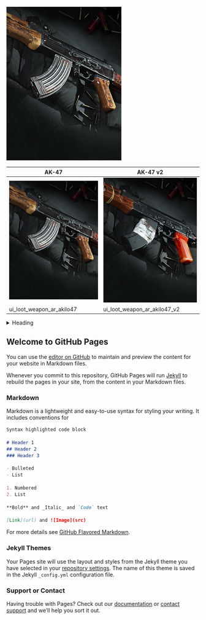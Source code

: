 ![AK 47](/img/ui_loot_weapon_ar_akilo47.png)

AK-47 | AK-47 v2
------------ | -------------
![AK 47](/img/ui_loot_weapon_ar_akilo47.png)| ![AK 47](/img/ui_loot_weapon_ar_akilo47_v2.png)
ui_loot_weapon_ar_akilo47 | ui_loot_weapon_ar_akilo47_v2

<details>
<summary>Heading</summary>

+ markdown list 1
    + nested ![AK 47](/img/ui_loot_weapon_ar_akilo47.png)
    + nested list 2
+ markdown list 2

</details>


## Welcome to GitHub Pages

You can use the [editor on GitHub](https://github.com/ItsNatoriousB/codmw-operator-directory/edit/gh-pages/index.md) to maintain and preview the content for your website in Markdown files.

Whenever you commit to this repository, GitHub Pages will run [Jekyll](https://jekyllrb.com/) to rebuild the pages in your site, from the content in your Markdown files.

### Markdown

Markdown is a lightweight and easy-to-use syntax for styling your writing. It includes conventions for

```markdown
Syntax highlighted code block

# Header 1
## Header 2
### Header 3

- Bulleted
- List

1. Numbered
2. List

**Bold** and _Italic_ and `Code` text

[Link](url) and ![Image](src)
```

For more details see [GitHub Flavored Markdown](https://guides.github.com/features/mastering-markdown/).

### Jekyll Themes

Your Pages site will use the layout and styles from the Jekyll theme you have selected in your [repository settings](https://github.com/ItsNatoriousB/codmw-operator-directory/settings). The name of this theme is saved in the Jekyll `_config.yml` configuration file.

### Support or Contact

Having trouble with Pages? Check out our [documentation](https://docs.github.com/categories/github-pages-basics/) or [contact support](https://github.com/contact) and we’ll help you sort it out.

